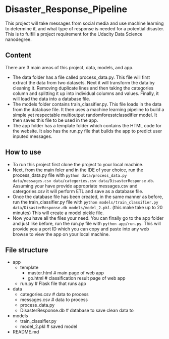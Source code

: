 # Disaster_Response_Pipeline
This project will take messages from social media and use machine learning to determine if, and what type of response is needed for a potential disaster. This is to fulfill a project requirement for the Udacity Data Science nanodegree.

## Content
There are 3 main areas of this project, data, models, and app. 
- The data folder has a file called process_data.py. This file will first extract the data from two datasets. Next it will transform the data by cleaning it. Removing duplicate lines and then taking the categories column and splitting it up into individual columns and values. Finally, it will load the data into a database file. 
- The models folder contains train_classifier.py. This file loads in the data from the database file. It then uses a machine learning pipeline to build a simple yet respectable multioutput randomforesstclassdifier model. It then saves this file to be used in the app. 
- The app folder has a template folder which contains the HTML code for the website. It also has the run.py file that builds the app to predict user inputed messages. 

## How to use
- To run this project first clone the project to your local machine. 
- Next, from the main foler and in the IDE of your choice, run the process_data.py file with ```python data/process_data.py data/messages.csv data/categories.csv data/DisasterResponse.db```. Assuming your have provide appropriate messages.csv and catergories.csv it will perform ETL and save as a database file. 
- Once the database file has been created, in the same manner as before, run the train_classifier.py file with ```python models/train_classifier.py data/DisasterResponse.db models/model_2.pkl```. (this make take up to 20 minutes) This will create a model pickle file.
- Now you have all the files your need. You can finally go to the app folder and just like before, run the run.py file with ```python app/run.py```. This will provide you a port ID which you can copy and paste into any web browse to view the app on your local machine. 

## File structure
- app
  - template
    - master.html # main page of web app
    - go.html # classification result page of web app
  - run.py # Flask file that runs app
- data
  - categories.csv # data to process
  - messages.csv # data to process
  - process_data.py
  - DisasterResponse.db # database to save clean data to
- models
  - train_classifier.py
  - model_2.pkl # saved model
- README.md
